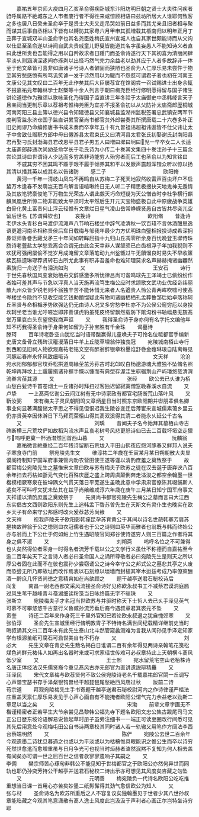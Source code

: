 <!-- { "loadSidebar": true } -->
　　嘉祐五年京师大疫四月乙亥圣俞得疾卧城东汴阳坊明日朝之贤士大夫徃问疾者驺呼属路不絶城东之人市者废行者不得徃来咸惊顾相语曰兹坊所居大人谁耶何致客之多也居八日癸未圣俞卒于是贤士大夫又走吊哭如前日益多而其尤亲且旧者相与聚而谋其后事自丞相以下皆有以赙防其家粤六月甲申其孤増载其柩南归以明年正月丁丑葬于宣城双羊山圣俞字也其名尧臣姓梅氏宣州宣城人也自其家世颇能诗而从父询以仕显至圣俞遂以诗闻自武夫贵戚童儿野叟皆能道其名字虽妄愚人不能知诗义者直曰此世所贵也吾能得之用以自矜故求者日踵门而圣俞诗遂行天下其初喜为清丽闲肆平淡乆则涵演深逺间亦琢剥以出怪巧然气完力余益老以劲其应于人者多故辞非一体至于他文章皆可喜非如唐诸子号诗人者僻固而狭陋也圣俞为人仁厚乐易未尝忤于物至其穷愁感愤有所骂讥笑谑一发于诗然用以为驩而不怨怼可谓君子者也初在河南王文康公见其文叹曰二百年无此作矣其后大臣屡荐宜在馆阁尝一召试赐进士出身余辄不报嘉祐元年翰林学士赵槩等十余人列言于朝曰梅尧臣经行修明愿得留与国子诸生讲论道徳作为雅颂以歌咏圣化乃得国子监直讲三年冬祫于太庙御史中丞韩绛言天子且亲祠当更制乐章以荐祖考惟梅尧臣为宜亦不报圣俞初以从父防补太庙斋郎歴桐城河南河阳三县主簿以徳兴县令知建徳县又知襄城县监湖州监税签署忠武镇安两军节度判官监永济仓国子监直讲累官至尚书都官贠外郎尝奏其所撰唐载二十六巻多补正旧史阙谬乃命编修唐书书成未奏而卒享年五十有九曽祖讳超祖讳邈皆不仕父讳让太子中舍致仕赠职方郎中母曰僊游县太君束氏又曰清河县太君张氏初娶谢氏封南阳县君再娶刁氏封渤海县君改恩平县君子男五人曰増曰墀曰坰曰児一早卒女二人长适太庙斋郎薛通次尚幼圣俞学长于毛氏诗为小传二十巻其文集四十巻注孙子十三篇余尝论其诗曰世谓诗人少达而多穷盖非诗能穷人殆穷者而后工也圣俞以为知言铭曰
　　不戚其穷不困其鸣不踬于艰不履于倾养其和平以发厥声震越浑锽众听以惊以扬其清以播其英以成其名以告诸防
　　感二子　　　　　　　　　　　欧阳脩
　　黄河一千年一清岐山凤鸟不再鸣自从苏梅二子死天地寂然收雷声百虫坏户不启蛰万木逢春不发萌岂无百鸟解言语喧啾终日无人听二子精思极搜抉天地鬼神无遁情及其放笔骋豪俊笔下万物生光荣古人谓此覻天巧命短疑为天公憎昔时李杜争横行麒麟凤凰世所惊二物非能致太平须时太平然后生开元天宝物盛极自此中原疲战争英雄白骨化黄土富贵何止浮云轻惟有文章烂日星气凌山岳常峥嵘贤愚自古皆共尽突兀空留后世名【苏谓舜钦也】
　　哀挽诗　　　　　　　　　　　欧阳脩
　　昔逢诗老伊水头青衫白马渡伊流滩声八节响石楼坐中辞气凌清秋一饮百琖不言休酒酣思逸语更遒河南丞相称贤侯后车日载梅与邹我年最少力方优明珠白璧相报投诗成希深拥鼻讴师鲁巻舌藏戈矛三十年间如转眸屈指十九归山丘凋零所余身百忧晩登玉墀侍珠旒诗老虀盐太学愁乖离会合谓无由此会天幸非人谋颔须已白齿根浮子年加我貎则不欢犹可强闲屡偷不觉岁月成淹留文章落笔动九州釡甑过午无饙馏良时易失不早收箧椟瓦砾遗琳璆荐贤转石古所尤此事有职非吾羞命也难知理莫求名声赫赫掩诸幽翩然素旐归一舟送子有泪流如沟
　　又　　　　　　　　　　　　　王安石
　　诗行于世先春秋国风变衰始栢舟文辞感激多所忧律吕尚可谐鸣球先王泽竭士已偷纷纷作者始可羞其声与节急以浮真人当天施再流笃生梅公应时求颂歌文武功业优经竒纬丽散九州众皆少锐老则不翁独辛苦不能休惜无来者人名遒贵人怜公青两眸吹嘘可使髙岑楼坐令隐约不见收空能乞钱助饙馏疑此有物司诸幽栖栖孔孟葬鲁邹后始卓落称轲丘圣贤与命相楯矛势欲强达仍无由诗人况又多穷愁李杜亦不为公侯公窥穷厄以身投坎轲坐老当谁尤吁嗟岂即非善谋虎豹虽死皮终留飘然载防下隂沟粉书轴幅悬无旒髙堂万里哀白头东望使我商声讴
　　又
　　我得圣俞诗于身亦何有名字托文编他年知不朽我得圣俞诗于身果何如留为子孙宝胜有千金珠
　　谒墓诗　　　　　　　　　　　　滕珂
　　百年诗老卧空山犹忆当时语带酸赢得儿童唤夫子可怜名位祗都官手编新史唐文备骨立残碑汉籕漫落日牛羊上丘陇草埋翁仲独峩冠
　　宛陵城南栢山寺行到西厢见旧祠人物欲观嘉祐老铭文空有醉翁辞银章粉墨谁舒巻金薤琳琅自陆离每见河豚起春岸永怀风致细哦诗
　　又　　　　　　　　　　　　　文天祥
　　沧沧宛水阳郁郁都官坟乔松拱道周縁茔茁芳荪古时北邙叹白杨邈游魂大雅独不坠脩名照乾坤再拜坟上土躧履揖诸孙握手慨以慷而有典型存渥洼生骐骝荆山产屿璠悠哉清渭流眷言葆其源
　　又　　　　　　　　　　　　　　张经
　　欧公去已乆谁为栢山愁白髪诗千首苍烟土一丘诸孙时拜扫过客独迟留寂寞僧窓晚春溪水自流
　　又　　　　　　　　　　　　　　卢挚
　　一上髙斋忆谢公云间江树有无中诗家政有都官宅肠断荒山落叶风
　　又　　　　　　　　　　　　　靳汝弼
　　宋有梅夫子灵凤朝阳鸣文章炳星日当时照东京欧阳期并辔朋辈俱名卿事业何显著满腹储太平思之不得见但恨迟我生陵谷变迁后薄宦来宣城儒素蔼乡里云仍亦贤英幸因休澣日下马拜荒茔栢山得其髙双溪得其清二者能永乆延公千古名
　　又　　　　　　　　　　　　　　刘瑀
　　昔闻夫子名今始拜其墓栢山寺古碑断横三尺荒坟俨如故稻沟流水声且哀老树号风悲更怒诗仙已去二百载坏垣空走狸与呜呼更奠一杯酒澘然回首西山暮
　　又　　　　　　　　　　　　　阮麟翁
　　嘉祐微言絶重经二百年残诗留断石荒垅入平田山鹤夜应怨河豚春又鲜邦人说夫子寒食寺门前
　　祭宛陵先生文
　　维淳祐二年歳在壬寅某月某日朔朝散大夫显谟阁待制知宁国军府事兼管内劝农营田使王遂等谨以清酌庶羞之奠致祭于
　　故都官梅公宛陵先生之墓惟宋文章曰欧与苏有梅夫子欧苏之徒在汉去诞于唐弃谀八百余年扫去朽枯如斵元气变化百殊庆歴之盛上跨周虞颠倒奔走溢浚之都空余翰墨一世楷模相厥寒泉在彼坤隅文气贯天落日平芜遂生虽晩此意中孚肃肃官僚陈其啜餔斯人逺矣不可呌呼文犹未坠其在兹乎尚飨维咸淳六年歳在庚午三月某日知宁国军府事文天祥谨以清酌庶羞之奠致祭于
　　先贤尚书都官宛陵先生梅公之墓而言曰大江西东实倡古文西则欧阳东则先生上追韩孟下啓苏曽先生在天斯文有灵仆生也晚实在欧乡天子有命来守公邦感时改火爰荐苾芳尚飨
　　又　　　　　　　　　　　　　文天祥
　　视我庐陵夫子欧阳彰韩瘅昆孕苏育黄公于其间以诗名世葩韩搴芳肩苏挹袂故醉翁于公之徳则曰衣冠儒者也于公之诗则曰英华而雅者也翁既与韩而终始公亦与翁而上下公仕于何如鮎上竹生遇昭陵官同郑谷使诗遂穷人则三百篇之作者将其身之俱不淑
　　又　　　　　　　　　　　　　刘朔斋
　　呜呼名位之不可兼得也乆矣然得位者荣身一时得名者流芳千载以公之文学行义虽仕不称德而自嘉祐至今逾二百年矣天下之言诗人者必曰圣俞国人之诵所尊敬者必曰宛陵先生是则天之所以厚公者固在此而不在彼也震孙少尝窃诵公之诗今幸守公之邦式公之墓悲其亭之乆废而烝尝无所乃即故址而改作焉表以石刻缭以垣墙而封植其宰木迨兹考成乃率僚寀酾酒一酹庶几怀贤尚徳之意精爽如在尚歆顾之
　　题干越亭送君石秘校诗后　　　　阎复
　　南昌一尉老西都文采风流接圣俞诗好见称欧永叔书工不减蔡君谟洞庭鴈过风生苇干越峰青斗戞湖细读粉笺当日咏终篇无字不骊珠
　　又　　　　　　　　　　　　　张斯立
　　宛陵梅夫子才名冠当世欧苏与并驱时称天下士哲人去已乆手泽见英气可慕不可攀悠悠千古意行义鲁臧孙流芳垂后裔今遇叔章君箕裘元不坠
　　又　　　　　　　　　　　　　　贡奎
　　诗还二百年来作身死三千里外官知巳若论欧永叔退之犹自愧郊寒
　　又　　　　　　　　　　　　　张伯淳
　　圣俞先生宣城里经行脩明教胄子不特诗名满世间纪载精详继前史当时晦叔诵其文曰二百年未有此先生泰山北斗然管窥蠡测难为言我从闻孙见手泽定知家学有根源茧纸可腐石可泐世美自有不朽存
　　又　　　　　　　　　　　　　刘必大
　　先生文章在青史先生勲名掲白日谁谓二百有余年得见两诗亲翰笔花笺松煤色尚鲜元祐伟人如再出名器时来或可求家瑶世传难可必叔章持此上天朝横斗髙风低少室
　　又　　　　　　　　　　　　　王士熈
　　宛水留荒宅空山老栢株诗名唐正体经法汉先儒贤裔今重见髙风古亦无郎官为直讲遗説辩精麤
　　又　　　　　　　　　　　　　汪泽民
　　宋代文章梅与欧荐贤何不致公侯宛陵诗老名千载嘉祐郎官閟一丘调写心声谐宝瑟书存手泽粲银钩曽经干越琵琶尾愁絶西风鴈过秋
　　跋前二诗　　　　　　　　　　苟宗道
　　拜观宛陵梅先生手书寄题干越亭送君石秘校尉河内之作诗律谨严楷法庄重盖天禀仁厚乐易发见于心声心画自有不能掩者欧阳公谓气完力余益老以劲斯二章足以当之矣
　　又　　　　　　　　　　　　　　宋渤
　　前辈文章字画无不楷谨精密者正若平生大节余尝见昌黎韩公福先寺下题名欧阳文忠公集古跋尾司马文正公日歴东坡论语解易说皆起草时册子虽旁注细书一一端正可读至圈改行间悉可见其先后用意处今观梅屯田公自书诗两章校其同时诸人若一轨辙又用笔作方阔法李西台蔡端明然
　　又　　　　　　　　　　　　　　陈俨
　　宛陵公去世二百余年今观遗墨二诗犹旦暮遇之也或以为平淡或以为枯槁惟具眼能识之惟公生而卒以诗穷死然世愈逺而愈増重虽与日月争光可也视当时烜赫者溘然泯黙不复知为何人相去盖有间矣亦可谓一世之屈百世之信者欤寥寥遗响子其嗣之
　　又　　　　　　　　　　　　　　李倜
　　樊宗师苦心琢句非韩公不能见知于世梅都官之于欧阳公亦然何异世而同轨也耶仍孙奕芳持公干越亭并送君石秘校二诗出示亦可想见其风度矣咨藏之勿坠
　　又　　　　　　　　　　　　　元明善
　　梅宛陵负一代诗名欧阳公吃吃推重想当日课一首用心亦苦矣妙墨二纸髣髴得其劲气愈信欧公为知人
　　又　　　　　　　　　　　　　张与材
　　圣俞诗名为欧苏所重后之人不容复议矣独翰墨见于世者少其八世孙叔章能珤藏之今观其笔意潇散有髙人逸士风度此岂汲汲于声利者心画正尔岂特坐诗穷耶
